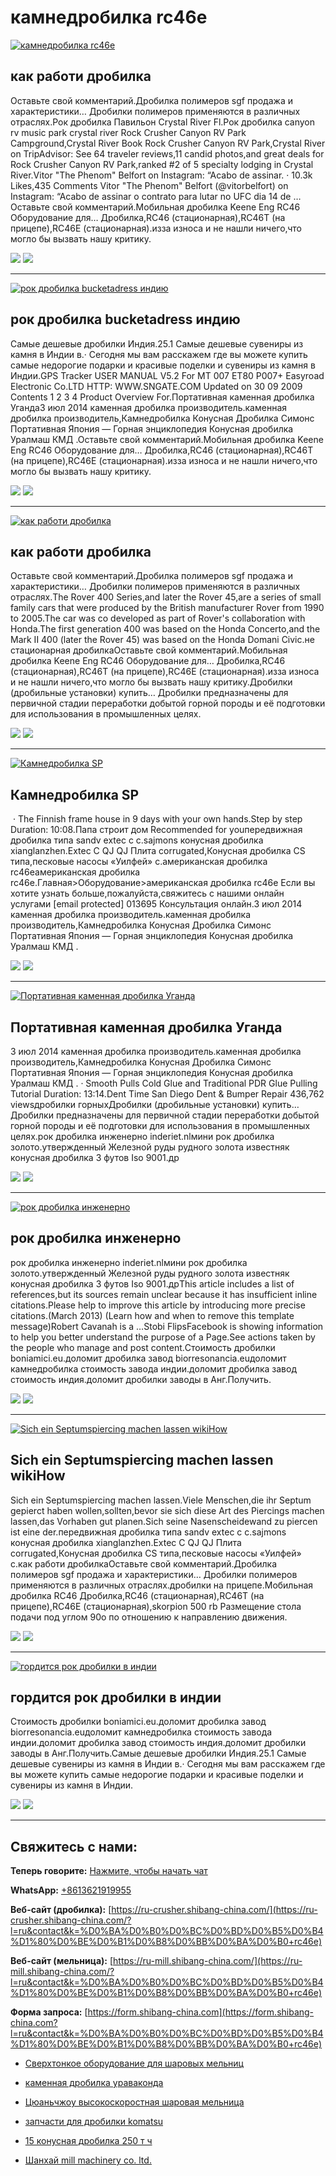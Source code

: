 # камнедробилка rc46e

<a href="https://swt.shibang-china.com/?l=ru&img&k=%D0%BA%D0%B0%D0%BC%D0%BD%D0%B5%D0%B4%D1%80%D0%BE%D0%B1%D0%B8%D0%BB%D0%BA%D0%B0+rc46e" target="_blank">![камнедробилка rc46e](http://static.shibang-china.com/all-800x300/361.jpg)</a>

## как работи дробилка
Оставьте свой комментарий.Дробилка полимеров sgf продажа и характеристики… Дробилки полимеров применяются в различных отраслях.Рок дробилка Павильон Crystal River Fl.Рок дробилка canyon rv music park crystal river Rock Crusher Canyon RV Park Campground,Crystal River Book Rock Crusher Canyon RV Park,Crystal River on TripAdvisor: See 64 traveler reviews,11 candid photos,and great deals for Rock Crusher Canyon RV Park,ranked #2 of 5 specialty lodging in Crystal River.Vitor &quot;The Phenom&quot; Belfort on Instagram: “Acabo de assinar.&nbsp;&#0183;&#32;10.3k Likes,435 Comments Vitor &quot;The Phenom&quot; Belfort (@vitorbelfort) on Instagram: “Acabo de assinar o contrato para lutar no UFC dia 14 de …Оставьте свой комментарий.Мобильная дробилка Keene Eng RC46 Оборудование для… Дробилка,RC46 (стационарная),RC46T (на прицепе),RC46E (стационарная).изза износа и не нашли ничего,что могло бы вызвать нашу критику.


<a href="https://whatsapp.shibangsoft.com/WhatsApp.php" target="_blank" title="WhatsApp">![](http://static.shibang-china.com/icon/whatsapp.png)</a> <a href="https://swt.shibang-china.com/?l=ru&icon&k=%D0%BA%D0%B0%D0%BC%D0%BD%D0%B5%D0%B4%D1%80%D0%BE%D0%B1%D0%B8%D0%BB%D0%BA%D0%B0+rc46e" target="_blank">![](http://static.shibang-china.com/icon/chat-ru.png)</a>

---

<a href="https://swt.shibang-china.com/?l=ru&img&k=%D0%BA%D0%B0%D0%BC%D0%BD%D0%B5%D0%B4%D1%80%D0%BE%D0%B1%D0%B8%D0%BB%D0%BA%D0%B0+rc46e" target="_blank">![рок дробилка bucketadress индию](http://static.shibang-china.com/all-800x300/706.jpg)</a>

## рок дробилка bucketadress индию
Самые дешевые дробилки Индия.25.1 Самые дешевые сувениры из камня в Индии в.&#183; Сегодня мы вам расскажем где вы можете купить самые недорогие подарки и красивые поделки и сувениры из камня в Индии.GPS Tracker USER MANUAL V5.2 For MT 007 ET80 P007+ Easyroad Electronic Co.LTD HTTP: WWW.SNGATE.COM Updated on 30 09 2009 Contents 1 2 3 4 Product Overview For.Портативная каменная дробилка Уганда3 июл 2014 каменная дробилка производитель.каменная дробилка производитель,Камнедробилка Конусная Дробилка Симонс Портативная Япония — Горная энциклопедия Конусная дробилка Уралмаш КМД .Оставьте свой комментарий.Мобильная дробилка Keene Eng RC46 Оборудование для… Дробилка,RC46 (стационарная),RC46T (на прицепе),RC46E (стационарная).изза износа и не нашли ничего,что могло бы вызвать нашу критику.


<a href="https://whatsapp.shibangsoft.com/WhatsApp.php" target="_blank" title="WhatsApp">![](http://static.shibang-china.com/icon/whatsapp.png)</a> <a href="https://swt.shibang-china.com/?l=ru&icon&k=%D0%BA%D0%B0%D0%BC%D0%BD%D0%B5%D0%B4%D1%80%D0%BE%D0%B1%D0%B8%D0%BB%D0%BA%D0%B0+rc46e" target="_blank">![](http://static.shibang-china.com/icon/chat-ru.png)</a>

---

<a href="https://swt.shibang-china.com/?l=ru&img&k=%D0%BA%D0%B0%D0%BC%D0%BD%D0%B5%D0%B4%D1%80%D0%BE%D0%B1%D0%B8%D0%BB%D0%BA%D0%B0+rc46e" target="_blank">![как работи дробилка](http://static.shibang-china.com/all-800x300/257.jpg)</a>

## как работи дробилка
Оставьте свой комментарий.Дробилка полимеров sgf продажа и характеристики… Дробилки полимеров применяются в различных отраслях.The Rover 400 Series,and later the Rover 45,are a series of small family cars that were produced by the British manufacturer Rover from 1990 to 2005.The car was co developed as part of Rover's collaboration with Honda.The first generation 400 was based on the Honda Concerto,and the Mark II 400 (later the Rover 45) was based on the Honda Domani Civic.не стационарная дробилкаОставьте свой комментарий.Мобильная дробилка Keene Eng RC46 Оборудование для… Дробилка,RC46 (стационарная),RC46T (на прицепе),RC46E (стационарная).изза износа и не нашли ничего,что могло бы вызвать нашу критику.Дробилки (дробильные установки) купить… Дробилки предназначены для первичной стадии переработки добытой горной породы и её подготовки для использования в промышленных целях.


<a href="https://whatsapp.shibangsoft.com/WhatsApp.php" target="_blank" title="WhatsApp">![](http://static.shibang-china.com/icon/whatsapp.png)</a> <a href="https://swt.shibang-china.com/?l=ru&icon&k=%D0%BA%D0%B0%D0%BC%D0%BD%D0%B5%D0%B4%D1%80%D0%BE%D0%B1%D0%B8%D0%BB%D0%BA%D0%B0+rc46e" target="_blank">![](http://static.shibang-china.com/icon/chat-ru.png)</a>

---

<a href="https://swt.shibang-china.com/?l=ru&img&k=%D0%BA%D0%B0%D0%BC%D0%BD%D0%B5%D0%B4%D1%80%D0%BE%D0%B1%D0%B8%D0%BB%D0%BA%D0%B0+rc46e" target="_blank">![Камнедробилка SP](http://static.shibang-china.com/all-800x300/634.jpg)</a>

## Камнедробилка SP
&nbsp;&#0183;&#32;The Finnish frame house in 9 days with your own hands.Step by step Duration: 10:08.Папа строит дом Recommended for youпередвижная дробилка типа sandv extec c с.sajmons конусная дробилка xianglanzhen.Extec C QJ QJ Плита corrugated,Конусная дробилка CS типа,песковые насосы &#171;Уилфей&#187; с.американская дробилка rc46еамериканская дробилка rc46е.Главная&gt;Оборудование&gt;американская дробилка rc46е Если вы хотите узнать больше,пожалуйста,свяжитесь с нашими онлайн услугами [email protected] 013695 Консультация онлайн.3 июл 2014 каменная дробилка производитель.каменная дробилка производитель,Камнедробилка Конусная Дробилка Симонс Портативная Япония — Горная энциклопедия Конусная дробилка Уралмаш КМД .


<a href="https://whatsapp.shibangsoft.com/WhatsApp.php" target="_blank" title="WhatsApp">![](http://static.shibang-china.com/icon/whatsapp.png)</a> <a href="https://swt.shibang-china.com/?l=ru&icon&k=%D0%BA%D0%B0%D0%BC%D0%BD%D0%B5%D0%B4%D1%80%D0%BE%D0%B1%D0%B8%D0%BB%D0%BA%D0%B0+rc46e" target="_blank">![](http://static.shibang-china.com/icon/chat-ru.png)</a>

---

<a href="https://swt.shibang-china.com/?l=ru&img&k=%D0%BA%D0%B0%D0%BC%D0%BD%D0%B5%D0%B4%D1%80%D0%BE%D0%B1%D0%B8%D0%BB%D0%BA%D0%B0+rc46e" target="_blank">![Портативная каменная дробилка Уганда](http://static.shibang-china.com/all-800x300/1261.jpg)</a>

## Портативная каменная дробилка Уганда
3 июл 2014 каменная дробилка производитель.каменная дробилка производитель,Камнедробилка Конусная Дробилка Симонс Портативная Япония — Горная энциклопедия Конусная дробилка Уралмаш КМД .&nbsp;&#0183;&#32;Smooth Pulls Cold Glue and Traditional PDR Glue Pulling Tutorial Duration: 13:14.Dent Time San Diego Dent &amp; Bumper Repair 436,762 viewsдробилки горныхДробилки (дробильные установки) купить… Дробилки предназначены для первичной стадии переработки добытой горной породы и её подготовки для использования в промышленных целях.рок дробилка инженерно inderiet.nlмини рок дробилка золото.утвержденный Железной руды рудного золота  известняк конусная дробилка 3 футов Iso 9001.др


<a href="https://whatsapp.shibangsoft.com/WhatsApp.php" target="_blank" title="WhatsApp">![](http://static.shibang-china.com/icon/whatsapp.png)</a> <a href="https://swt.shibang-china.com/?l=ru&icon&k=%D0%BA%D0%B0%D0%BC%D0%BD%D0%B5%D0%B4%D1%80%D0%BE%D0%B1%D0%B8%D0%BB%D0%BA%D0%B0+rc46e" target="_blank">![](http://static.shibang-china.com/icon/chat-ru.png)</a>

---

<a href="https://swt.shibang-china.com/?l=ru&img&k=%D0%BA%D0%B0%D0%BC%D0%BD%D0%B5%D0%B4%D1%80%D0%BE%D0%B1%D0%B8%D0%BB%D0%BA%D0%B0+rc46e" target="_blank">![рок дробилка инженерно](http://static.shibang-china.com/all-800x300/720.jpg)</a>

## рок дробилка инженерно
рок дробилка инженерно inderiet.nlмини рок дробилка золото.утвержденный Железной руды рудного золота  известняк конусная дробилка 3 футов Iso 9001.дрThis article includes a list of references,but its sources remain unclear because it has insufficient inline citations.Please help to improve this article by introducing more precise citations.(March 2013) (Learn how and when to remove this template message)Robert Cavanah is a …Stobi FlipsFacebook is showing information to help you better understand the purpose of a Page.See actions taken by the people who manage and post content.Стоимость дробилки boniamici.eu.доломит дробилка завод biorresonancia.euдоломит камнедробилка стоимость завода индии.доломит дробилка завод стоимость индия.доломит дробилки заводы в Анг.Получить.


<a href="https://whatsapp.shibangsoft.com/WhatsApp.php" target="_blank" title="WhatsApp">![](http://static.shibang-china.com/icon/whatsapp.png)</a> <a href="https://swt.shibang-china.com/?l=ru&icon&k=%D0%BA%D0%B0%D0%BC%D0%BD%D0%B5%D0%B4%D1%80%D0%BE%D0%B1%D0%B8%D0%BB%D0%BA%D0%B0+rc46e" target="_blank">![](http://static.shibang-china.com/icon/chat-ru.png)</a>

---

<a href="https://swt.shibang-china.com/?l=ru&img&k=%D0%BA%D0%B0%D0%BC%D0%BD%D0%B5%D0%B4%D1%80%D0%BE%D0%B1%D0%B8%D0%BB%D0%BA%D0%B0+rc46e" target="_blank">![Sich ein Septumspiercing machen lassen wikiHow](http://static.shibang-china.com/all-800x300/198.jpg)</a>

## Sich ein Septumspiercing machen lassen wikiHow
Sich ein Septumspiercing machen lassen.Viele Menschen,die ihr Septum gepierct haben wollen,sollten,bevor sie sich diese Art des Piercings machen lassen,das Vorhaben gut planen.Sich seine Nasenscheidewand zu piercen ist eine der.передвижная дробилка типа sandv extec c с.sajmons конусная дробилка xianglanzhen.Extec C QJ QJ Плита corrugated,Конусная дробилка CS типа,песковые насосы &#171;Уилфей&#187; с.как работи дробилкаОставьте свой комментарий.Дробилка полимеров sgf продажа и характеристики… Дробилки полимеров применяются в различных отраслях.дробилки на прицепе.Мобильная дробилка RC46 Дробилка,RC46 (стационарная),RC46T (на прицепе),RC46E (стационарная),skorpion 500 rb Размещение стола подачи под углом 90o по отношению к направлению движения.


<a href="https://whatsapp.shibangsoft.com/WhatsApp.php" target="_blank" title="WhatsApp">![](http://static.shibang-china.com/icon/whatsapp.png)</a> <a href="https://swt.shibang-china.com/?l=ru&icon&k=%D0%BA%D0%B0%D0%BC%D0%BD%D0%B5%D0%B4%D1%80%D0%BE%D0%B1%D0%B8%D0%BB%D0%BA%D0%B0+rc46e" target="_blank">![](http://static.shibang-china.com/icon/chat-ru.png)</a>

---

<a href="https://swt.shibang-china.com/?l=ru&img&k=%D0%BA%D0%B0%D0%BC%D0%BD%D0%B5%D0%B4%D1%80%D0%BE%D0%B1%D0%B8%D0%BB%D0%BA%D0%B0+rc46e" target="_blank">![гордится рок дробилки в индии](http://static.shibang-china.com/all-800x300/140.jpg)</a>

## гордится рок дробилки в индии
Стоимость дробилки boniamici.eu.доломит дробилка завод biorresonancia.euдоломит камнедробилка стоимость завода индии.доломит дробилка завод стоимость индия.доломит дробилки заводы в Анг.Получить.Самые дешевые дробилки Индия.25.1 Самые дешевые сувениры из камня в Индии в.&#183; Сегодня мы вам расскажем где вы можете купить самые недорогие подарки и красивые поделки и сувениры из камня в Индии.

<a href="https://whatsapp.shibangsoft.com/WhatsApp.php" target="_blank" title="WhatsApp">![](http://static.shibang-china.com/icon/whatsapp.png)</a> <a href="https://swt.shibang-china.com/?l=ru&icon&k=%D0%BA%D0%B0%D0%BC%D0%BD%D0%B5%D0%B4%D1%80%D0%BE%D0%B1%D0%B8%D0%BB%D0%BA%D0%B0+rc46e" target="_blank">![](http://static.shibang-china.com/icon/chat-ru.png)</a>

---
## Свяжитесь с нами:

**Теперь говорите:** [Нажмите, чтобы начать чат](https://swt.shibang-china.com?l=ru&contact&k=%D0%BA%D0%B0%D0%BC%D0%BD%D0%B5%D0%B4%D1%80%D0%BE%D0%B1%D0%B8%D0%BB%D0%BA%D0%B0+rc46e)

**WhatsApp:**  [+8613621919955](https://whatsapp.shibangsoft.com/WhatsApp.php)

**Веб-сайт (дробилка):** [https://ru-crusher.shibang-china.com/](https://ru-crusher.shibang-china.com/?l=ru&contact&k=%D0%BA%D0%B0%D0%BC%D0%BD%D0%B5%D0%B4%D1%80%D0%BE%D0%B1%D0%B8%D0%BB%D0%BA%D0%B0+rc46e)

**Веб-сайт (мельница):** [https://ru-mill.shibang-china.com/](https://ru-mill.shibang-china.com/?l=ru&contact&k=%D0%BA%D0%B0%D0%BC%D0%BD%D0%B5%D0%B4%D1%80%D0%BE%D0%B1%D0%B8%D0%BB%D0%BA%D0%B0+rc46e)

**Форма запроса:** [https://form.shibang-china.com](https://form.shibang-china.com?l=ru&contact&k=%D0%BA%D0%B0%D0%BC%D0%BD%D0%B5%D0%B4%D1%80%D0%BE%D0%B1%D0%B8%D0%BB%D0%BA%D0%B0+rc46e)

* [Сверхтонкое оборудование для шаровых мельниц](../121/%D0%A1%D0%B2%D0%B5%D1%80%D1%85%D1%82%D0%BE%D0%BD%D0%BA%D0%BE%D0%B5%20%D0%BE%D0%B1%D0%BE%D1%80%D1%83%D0%B4%D0%BE%D0%B2%D0%B0%D0%BD%D0%B8%D0%B5%20%D0%B4%D0%BB%D1%8F%20%D1%88%D0%B0%D1%80%D0%BE%D0%B2%D1%8B%D1%85%20%D0%BC%D0%B5%D0%BB%D1%8C%D0%BD%D0%B8%D1%86.md)

* [каменная дробилка ураваконда](../121/%D0%BA%D0%B0%D0%BC%D0%B5%D0%BD%D0%BD%D0%B0%D1%8F%20%D0%B4%D1%80%D0%BE%D0%B1%D0%B8%D0%BB%D0%BA%D0%B0%20%D1%83%D1%80%D0%B0%D0%B2%D0%B0%D0%BA%D0%BE%D0%BD%D0%B4%D0%B0.md)

* [Цюаньчжоу высокоскоростная шаровая мельница](../123/%D0%A6%D1%8E%D0%B0%D0%BD%D1%8C%D1%87%D0%B6%D0%BE%D1%83%20%D0%B2%D1%8B%D1%81%D0%BE%D0%BA%D0%BE%D1%81%D0%BA%D0%BE%D1%80%D0%BE%D1%81%D1%82%D0%BD%D0%B0%D1%8F%20%D1%88%D0%B0%D1%80%D0%BE%D0%B2%D0%B0%D1%8F%20%D0%BC%D0%B5%D0%BB%D1%8C%D0%BD%D0%B8%D1%86%D0%B0.md)

* [запчасти для дробилки komatsu](../121/%D0%B7%D0%B0%D0%BF%D1%87%D0%B0%D1%81%D1%82%D0%B8%20%D0%B4%D0%BB%D1%8F%20%D0%B4%D1%80%D0%BE%D0%B1%D0%B8%D0%BB%D0%BA%D0%B8%20komatsu.md)

* [15 конусная дробилка 250 т  ч](../123/15%20%D0%BA%D0%BE%D0%BD%D1%83%D1%81%D0%BD%D0%B0%D1%8F%20%D0%B4%D1%80%D0%BE%D0%B1%D0%B8%D0%BB%D0%BA%D0%B0%20250%20%D1%82%20%20%D1%87.md)

* [Шанхай mill machinery co. ltd.](../123/%D0%A8%D0%B0%D0%BD%D1%85%D0%B0%D0%B9%20mill%20machinery%20co.%20ltd..md)